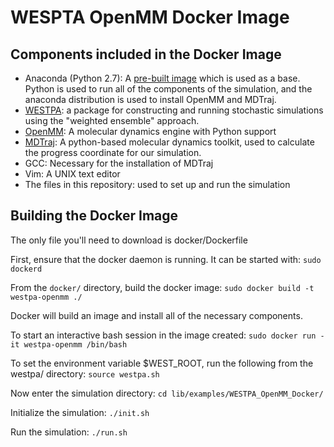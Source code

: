 # WESPTA OpenMM Docker Image

## Components included in the Docker Image
* Anaconda (Python 2.7): A [pre-built image](https://hub.docker.com/r/continuumio/anaconda/) which is used as a base. Python is used to run all of the components of the simulation, and the anaconda distribution is used to install OpenMM and MDTraj. 
* [WESTPA](https://github.com/westpa/westpa): a package for constructing and running stochastic simulations using the "weighted ensemble" approach.
* [OpenMM](http://openmm.org/): A molecular dynamics engine with Python support
* [MDTraj](http://mdtraj.org/): A python-based molecular dynamics toolkit, used to calculate the progress coordinate for our simulation.
* GCC: Necessary for the installation of MDTraj
* Vim: A UNIX text editor
* The files in this repository: used to set up and run the simulation

## Building the Docker Image

The only file you'll need to download is docker/Dockerfile

First, ensure that the docker daemon is running. It can be started with:
`sudo dockerd`

From the `docker/` directory, build the docker image:
`sudo docker build -t westpa-openmm ./`

Docker will build an image and install all of the necessary components. 

To start an interactive bash session in the image created:
`sudo docker run -it westpa-openmm /bin/bash` 

To set the environment variable $WEST_ROOT, run the following from the westpa/ directory:
`source westpa.sh`

Now enter the simulation directory:
`cd lib/examples/WESTPA_OpenMM_Docker/`

Initialize the simulation:
`./init.sh`

Run the simulation:
`./run.sh`